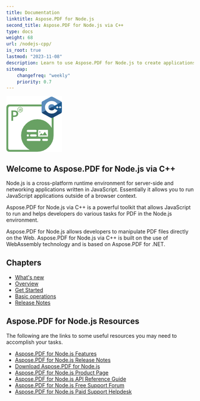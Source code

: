 ```yaml
---
title: Documentation
linktitle: Aspose.PDF for Node.js
second_title: Aspose.PDF for Node.js via C++
type: docs
weight: 68
url: /nodejs-cpp/
is_root: true
lastmod: "2023-11-08"
description: Learn to use Aspose.PDF for Node.js to create applications for PDF documents processing in Web browser.
sitemap:
    changefreq: "weekly"
    priority: 0.7
---
```


![Aspose.PDF for Node.js logo image](aspose_pdf-for-nodejs-cpp.png)

<h2>Welcome to Aspose.PDF for Node.js via C++</h2>

Node.js is a cross-platform runtime environment for server-side and networking applications written in JavaScript. Essentially it allows you to run JavaScript applications outside of a browser context.

Aspose.PDF for Node.js via C++ is a powerful toolkit that allows JavaScript to run and helps developers do various tasks for PDF in the Node.js environment.

Aspose.PDF for Node.js allows developers to manipulate PDF files directly on the Web. Aspose.PDF for Node.js via C++ is built on the use of WebAssembly technology and is based on Aspose.PDF for .NET.

<h2>Chapters</h2>

- [What's new](/pdf/nodejs-cpp/whatsnew/)
- [Overview](/pdf/nodejs-cpp/overview/)
- [Get Started](/pdf/nodejs-cpp/get-started/)
- [Basic operations](/pdf/nodejs-cpp/basic-operations/)
- [Release Notes](https://releases.aspose.com/pdf/nodejscpp/release-notes/)

<h2>Aspose.PDF for Node.js Resources</h2>

The following are the links to some useful resources you may need to accomplish your tasks.

- [Aspose.PDF for Node.js Features](/pdf/nodejs-cpp/key-features/)
- [Aspose.PDF for Node.js Release Notes](https://releases.aspose.com/pdf/nodejscpp/release-notes/)
- [Download Aspose.PDF for Node.js](https://releases.aspose.com/pdf/nodejscpp/)
- [Aspose.PDF for Node.js Product Page](https://products.aspose.com/pdf/nodejs-cpp/)
- [Aspose.PDF for Node.js API Reference Guide](https://reference.aspose.com/pdf/nodejs-cpp/)
- [Aspose.PDF for Node.js Free Support Forum](https://forum.aspose.com/c/pdf/10)
- [Aspose.PDF for Node.js Paid Support Helpdesk](https://helpdesk.aspose.com/)
